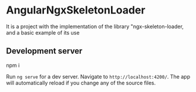 # AngularNgxSkeletonLoader

It is a project with the implementation of the library "ngx-skeleton-loader, and a basic example of its use

## Development server

npm i

Run `ng serve` for a dev server. Navigate to `http://localhost:4200/`. The app will automatically reload if you change any of the source files.
